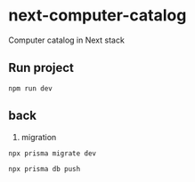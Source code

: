 # next-computer-catalog
Computer catalog in Next stack

## Run project

`npm run dev`

## back 

1) migration

`npx prisma migrate dev`

`npx prisma db push`

